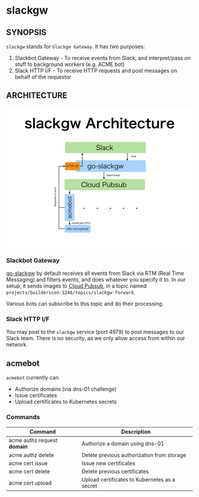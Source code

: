 # slackgw

## SYNOPSIS

`slackgw` stands for `Slackge Gateway`. It has two purposes:

1. Slackbot Gateway - To receive events from Slack, and interpret/pass on stuff to background workers (e.g. ACME bot)
2. Slack HTTP I/F - To receive HTTP requests and post messages on behalf of the requestor

## ARCHITECTURE

![slackgw architecture](media/slackgw-architecture.jpeg)

### Slackbot Gateway

[go-slackgw](https://github.com/lestrrat/go-slackgw) by default receives all events from Slack via RTM (Real Time Messaging) and filters events, and does whatever you specify it to. In our setup, it sends images to [Cloud Pubsub](https://cloud.google.com/pubsub/overview), in a topic named `projects/builderscon-1248/topics/slackgw-forward`.

Various bots can subscribe to this topic and do their processing.

### Slack HTTP I/F

You may post to the `slackgw` service (port 4979) to post messages to our Slack team. There is no security, as we only allow access from within our network.

## acmebot

`acmebot` currently can 

* Authorize domains (via dns-01 challenge)
* Issue certificates
* Upload certificates to Kubernetes secrets

### Commands

| Command                       | Description |
|-------------------------------|-------------|
| acme authz request **domain** | Authorize a domain using dns-01 |
| acme authz delete <domain>    | Delete previous authorization from storage |
| acme cert issue <domain>      | Issue new certificates |
| acme cert delete <domain>     | Delete previous certificates |
| acme cert upload <domain>     | Upload certificates to Kubernetes as a secret |

